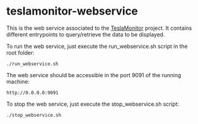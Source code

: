 # teslamonitor-webservice
This is the web service associated to the [TeslaMonitor](https://github.com/MiguelPeralvo/teslamonitor) project. It contains different entrypoints to query/retrieve the data to be displayed.

To run the web service, just execute the run_webservice.sh script in the root folder:

```
./run_webservice.sh

```

The web service should be accessible in the port 9091 of the running machine:
```
http://0.0.0.0:9091
```


To stop the web service, just execute the stop_webservice.sh script:

```
./stop_webservice.sh
```
